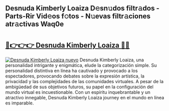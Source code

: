 ## Desnuda Kimberly Loaiza D𝚎sn𝚞dos filtr𝚊dos - Parts-Rir Vid𝚎os f𝚘tos - N𝚞evas filtr𝚊ciones atr𝚊ctivas Waq0e

# <h2><a href="http://mbcfj9h.tromn.icu/?c=Desnuda+Kimberly+Loaiza">🔗👉👉👉 Desnuda Kimberly Loaiza 🔗🔗</a></h2>

[![Desnuda Kimberly Loaiza nuevo](https://i.imgur.com/pEAQMta.gif)](http://mbcfj9h.tromn.icu/?c=Desnuda+Kimberly+Loaiza)
Desnuda Kimberly Loaiza, una personalidad intrigante y enigmática, elude la categorización simple. Su personalidad distintiva en línea ha cautivado y provocado a los espectadores, provocando debates sobre la expresión artística, la privacidad y las complejidades de las comunidades virtuales. A pesar de la ambigüedad de sus objetivos futuros, su papel en la configuración del mundo virtual es incuestionable. Con un espíritu inquebrantable y un atractivo innegable, Desnuda Kimberly Loaiza journey en el mundo en línea es imparable.
